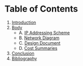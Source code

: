 # Table of Contents

1. [Introduction](Introduction.md)
2. [Body](Body.md)
   - A. [IP Addressing Scheme](Body.md##A.-IP-Addressing-Scheme)
   - B. [Network Diagram](Body.md##B.-Network-Diagrams)
   - C. [Design Document](Body.md##C.-Design-Document)
   - D. [Cost Summaries](Body.md##D.-Cost-Summaries)
3. [Conclusion](Conclusion.md)
4. [Bibliography](Bibliography.md)
